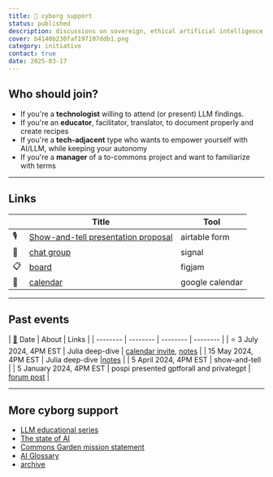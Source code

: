 ```yaml
---
title: 🤖 cyborg support
status: published
description: discussions on sovereign, ethical artificial intelligence
cover: b4140b230faf197107ddb1.png
category: initiative
contact: true
date: 2025-03-17
---
```


## Who should join?

- If you're a **technologist** willing to attend (or present) LLM findings.
- If you're an **educator**, facilitator, translator, to document properly and create recipes
- If you're a **tech-adjacent** type who wants to empower yourself with AI/LLM, while keeping your autonomy
- If you're a **manager** of a to-commons project and want to familiarize with terms

---

## Links

| | Title | Tool |
| ---- | -------- | -------- |
| 🎙️ | [Show-and-tell presentation proposal](https://airtable.com/appkwPAsyyBuXZkAN/paguQVSZYsFvtFkdz/form) | airtable form |
| 💬 | [chat group](https://signal.group/#CjQKIIdZM626CnOYE3Xzk-W1G6CgVXnbrYdrMXHHxZDra1NzEhAGKcSNraIMeX5sHAJKvlFB) | signal |
| 📋 | [board](https://www.figma.com/board/22B9Kuqfd89zNP4SuIfwi6/cyborg.support?node-id=0%3A1&t=iDT2L6zB6CbIEjBB-1) | figjam |
| 📆 | [calendar](https://commons.garden/calendar) | google calendar |


---

## Past events

| [📆](https://commons.garden/calendar) Date | About | Links |
| -------- | -------- | -------- | -------- |
| ⭐ 3 July 2024, 4PM EST | Julia deep-dive     | [calendar invite](https://calendar.google.com/calendar/event?action=TEMPLATE&tmeid=Xzc1MjNjaGEzODkyazJiOWw4a3FqOGI5azZvcmo4YjlwNjExazRiYTQ2dDIzMGNxMzhvcTMwZ3EyNjhfMjAyNDA3MDNUMjAwMDAwWiAzYzEyZjZkMDk5MjVhNjA0ZjEzNjRlN2I3MmZiZGMzNzdjYzY5Yzc1MWU0ZjdkOTcxMmE2NmZiM2M3N2M2MWRmQGc&tmsrc=3c12f6d09925a604f1364e7b72fbdc377cc69c751e4f7d9712a66fb3c77c61df%40group.calendar.google.com), [notes]([zxxx](https://hackmd.io/@commonsgarden/HykoggEm0)) |
| 15 May 2024, 4PM EST | Julia deep-dive  |[notes](https://hackmd.io/@commonsgarden/HykoggEm0)   |
| 5 April 2024, 4PM EST | show-and-tell |
| 5 January 2024, 4PM EST | pospi presented gptforall and privategpt | [forum post](https://cyborg.support/post/22) |

---

## More cyborg support

- [LLM educational series](https://hackmd.io/@commonsgarden/H1bV2-lo6)
- [The state of AI](https://hackmd.io/@commonsgarden/Byp9hbgip)
- [Commons Garden mission statement](https://hackmd.io/@commonsgarden/BkWR3WljT)
- [AI Glossary](https://hackmd.io/@commonsgarden/ai-glossary)
- [archive](https://hackmd.io/17W0N0eATTeHAA3vZS3rOg)
